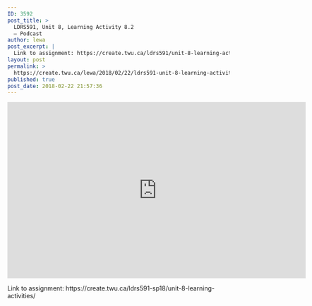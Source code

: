```yaml
---
ID: 3592
post_title: >
  LDRS591, Unit 8, Learning Activity 8.2
  – Podcast
author: lewa
post_excerpt: |
  Link to assignment: https://create.twu.ca/ldrs591/unit-8-learning-activities/
layout: post
permalink: >
  https://create.twu.ca/lewa/2018/02/22/ldrs591-unit-8-learning-activity-8-2-podcast/
published: true
post_date: 2018-02-22 21:57:36
---
```

<p><iframe width="676" height="400" scrolling="no" frameborder="no" src="https://w.soundcloud.com/player/?visual=true&#038;url=https%3A%2F%2Fapi.soundcloud.com%2Ftracks%2F403900260&%23038;show_artwork=true&%23038;maxwidth=676&%23038;maxheight=1000&%23038;dnt=1"></iframe></p>
<p>Link to assignment: https://create.twu.ca/ldrs591-sp18/unit-8-learning-activities/</p>